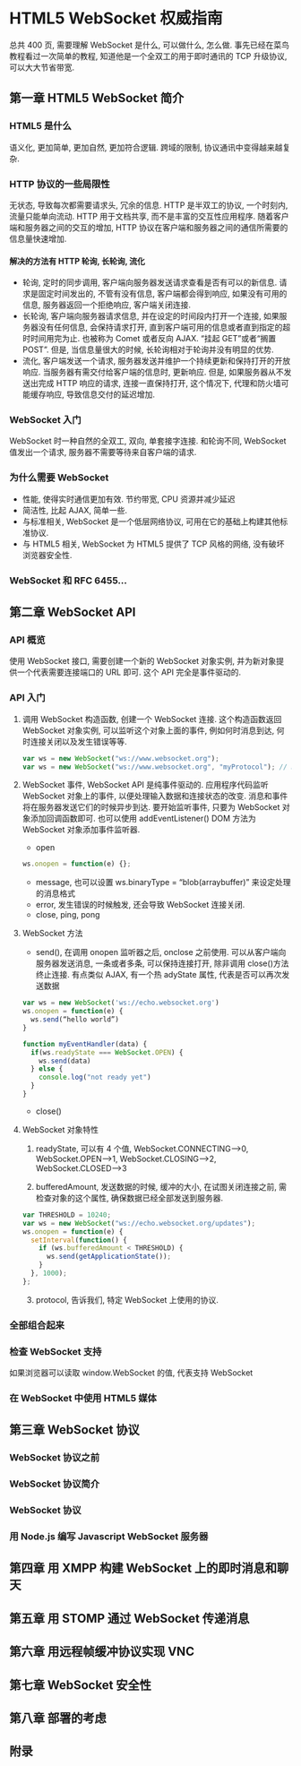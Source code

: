 # HTML5 WebSocket 权威指南

总共 400 页, 需要理解 WebSocket 是什么, 可以做什么, 怎么做.
事先已经在菜鸟教程看过一次简单的教程, 知道他是一个全双工的用于即时通讯的 TCP 升级协议, 可以大大节省带宽.

## 第一章 HTML5 WebSocket 简介

### HTML5 是什么

语义化, 更加简单, 更加自然, 更加符合逻辑.
跨域的限制, 协议通讯中变得越来越复杂.

### HTTP 协议的一些局限性

无状态, 导致每次都需要请求头, 冗余的信息. HTTP 是半双工的协议, 一个时刻内, 流量只能单向流动.
HTTP 用于文档共享, 而不是丰富的交互性应用程序.
随着客户端和服务器之间的交互的增加, HTTP 协议在客户端和服务器之间的通信所需要的信息量快速增加.

#### 解决的方法有 HTTP 轮询, 长轮询, 流化

- 轮询, 定时的同步调用, 客户端向服务器发送请求查看是否有可以的新信息. 请求是固定时间发出的, 不管有没有信息, 客户端都会得到响应, 如果没有可用的信息, 服务器返回一个拒绝响应, 客户端关闭连接.
- 长轮询, 客户端向服务器请求信息, 并在设定的时间段内打开一个连接, 如果服务器没有任何信息, 会保持请求打开, 直到客户端可用的信息或者直到指定的超时时间用完为止. 也被称为 Comet 或者反向 AJAX. “挂起 GET”或者“搁置 POST”. 但是, 当信息量很大的时候, 长轮询相对于轮询并没有明显的优势.
- 流化, 客户端发送一个请求, 服务器发送并维护一个持续更新和保持打开的开放响应. 当服务器有需交付给客户端的信息时, 更新响应. 但是, 如果服务器从不发送出完成 HTTP 响应的请求, 连接一直保持打开, 这个情况下, 代理和防火墙可能缓存响应, 导致信息交付的延迟增加.

### WebSocket 入门

WebSocket 时一种自然的全双工, 双向, 单套接字连接.
和轮询不同, WebSocket 值发出一个请求, 服务器不需要等待来自客户端的请求.

### 为什么需要 WebSocket

- 性能, 使得实时通信更加有效. 节约带宽, CPU 资源并减少延迟
- 简洁性, 比起 AJAX, 简单一些.
- 与标准相关, WebSocket 是一个低层网络协议, 可用在它的基础上构建其他标准协议.
- 与 HTML5 相关, WebSocket 为 HTML5 提供了 TCP 风格的网络, 没有破坏浏览器安全性.

### WebSocket 和 RFC 6455...

## 第二章 WebSocket API

### API 概览

使用 WebSocket 接口, 需要创建一个新的 WebSocket 对象实例, 并为新对象提供一个代表需要连接端口的 URL 即可.
这个 API 完全是事件驱动的.

### API 入门

1. 调用 WebSocket 构造函数, 创建一个 WebSocket 连接. 这个构造函数返回 WebSocket 对象实例, 可以监听这个对象上面的事件, 例如何时消息到达, 何时连接关闭以及发生错误等等.

   ```js
   var ws = new WebSocket("ws://www.websocket.org");
   var ws = new WebSocket("ws://www.websocket.org", "myProtocol"); // myProtocol是子协议, 需要服务器和客户端都知道, 匹配的, 例如XMPP和STOMP
   ```

2. WebSocket 事件, WebSocket API 是纯事件驱动的. 应用程序代码监听 WebSocket 对象上的事件, 以便处理输入数据和连接状态的改变. 消息和事件将在服务器发送它们的时候异步到达. 要开始监听事件, 只要为 WebSocket 对象添加回调函数即可. 也可以使用 addEventListener() DOM 方法为 WebSocket 对象添加事件监听器.

   - open

   ```js
   ws.onopen = function(e) {};
   ```

   - message, 也可以设置 ws.binaryType = “blob(arraybuffer)” 来设定处理的消息格式
   - error, 发生错误的时候触发, 还会导致 WebSocket 连接关闭.
   - close, ping, pong

3. WebSocket 方法

   - send(), 在调用 onopen 监听器之后, onclose 之前使用. 可以从客户端向服务器发送消息, 一条或者多条, 可以保持连接打开, 除非调用 close()方法终止连接. 有点类似 AJAX, 有一个热 adyState 属性, 代表是否可以再次发送数据

   ```js
   var ws = new WebSocket('ws://echo.websocket.org')
   ws.onopen = function(e) {
     ws.send(“hello world”)
   }

   function myEventHandler(data) {
     if(ws.readyState === WebSocket.OPEN) {
       ws.send(data)
     } else {
       console.log("not ready yet")
     }
   }
   ```

   - close()

4. WebSocket 对象特性

   1. readyState, 可以有 4 个值, WebSocket.CONNECTING-->0, WebSocket.OPEN-->1, WebSocket.CLOSING-->2, WebSocket.CLOSED-->3

   2. bufferedAmount, 发送数据的时候, 缓冲的大小, 在试图关闭连接之前, 需检查对象的这个属性, 确保数据已经全部发送到服务器.

   ```js
   var THRESHOLD = 10240;
   var ws = new WebSocket("ws://echo.websocket.org/updates");
   ws.onopen = function(e) {
     setInterval(function() {
       if (ws.bufferedAmount < THRESHOLD) {
         ws.send(getApplicationState());
       }
     }, 1000);
   };
   ```

   3. protocol, 告诉我们, 特定 WebSocket 上使用的协议.

### 全部组合起来

### 检查 WebSocket 支持

如果浏览器可以读取 window.WebSocket 的值, 代表支持 WebSocket

### 在 WebSocket 中使用 HTML5 媒体

## 第三章 WebSocket 协议

### WebSocket 协议之前

### WebSocket 协议简介

### WebSocket 协议

### 用 Node.js 编写 Javascript WebSocket 服务器

## 第四章 用 XMPP 构建 WebSocket 上的即时消息和聊天

## 第五章 用 STOMP 通过 WebSocket 传递消息

## 第六章 用远程帧缓冲协议实现 VNC

## 第七章 WebSocket 安全性

## 第八章 部署的考虑

## 附录
